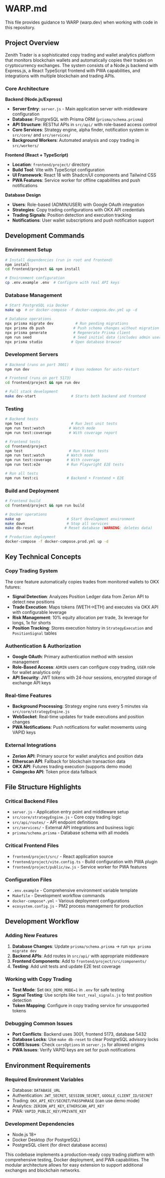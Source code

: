 # WARP.md

This file provides guidance to WARP (warp.dev) when working with code in this repository.

## Project Overview

Zenith Trader is a sophisticated copy trading and wallet analytics platform that monitors blockchain wallets and automatically copies their trades on cryptocurrency exchanges. The system consists of a Node.js backend with Express.js, a React TypeScript frontend with PWA capabilities, and integrations with multiple blockchain and trading APIs.

### Core Architecture

**Backend (Node.js/Express)**
- **Server Entry**: `server.js` - Main application server with middleware configuration
- **Database**: PostgreSQL with Prisma ORM (`prisma/schema.prisma`)
- **API Structure**: RESTful APIs in `src/api/` with role-based access control
- **Core Services**: Strategy engine, alpha finder, notification system in `src/core/` and `src/services/`
- **Background Workers**: Automated analysis and copy trading in `src/workers/`

**Frontend (React + TypeScript)**
- **Location**: `frontend/project/` directory
- **Build Tool**: Vite with TypeScript configuration
- **UI Framework**: React 18 with Shadcn/UI components and Tailwind CSS
- **PWA Features**: Service worker for offline capabilities and push notifications

**Database Design**
- **Users**: Role-based (ADMIN/USER) with Google OAuth integration
- **Strategies**: Copy trading configurations with OKX API credentials
- **Trading Signals**: Position detection and execution tracking
- **Notifications**: User wallet subscriptions and push notification support

## Development Commands

### Environment Setup
```bash
# Install dependencies (run in root and frontend)
npm install
cd frontend/project && npm install

# Environment configuration
cp .env.example .env  # Configure with real API keys
```

### Database Management
```bash
# Start PostgreSQL via Docker
make up  # or docker-compose -f docker-compose.dev.yml up -d

# Database operations
npx prisma migrate dev          # Run pending migrations
npx prisma db push             # Push schema changes without migration
npx prisma generate            # Regenerate Prisma client
npm run seed                   # Seed initial data (includes admin user)
npx prisma studio             # Open database browser
```

### Development Servers
```bash
# Backend (runs on port 3001)
npm run dev                   # Uses nodemon for auto-restart

# Frontend (runs on port 5173)
cd frontend/project && npm run dev

# Full stack development
make dev-start                # Starts both backend and frontend
```

### Testing
```bash
# Backend tests
npm test                      # Run Jest unit tests
npm run test:watch           # Watch mode
npm run test:coverage        # With coverage report

# Frontend tests  
cd frontend/project
npm test                     # Run Vitest tests
npm run test:watch          # Watch mode
npm run test:coverage       # With coverage
npm run test:e2e            # Run Playwright E2E tests

# Run all tests
npm run test:ci             # Backend + Frontend + E2E
```

### Build and Deployment
```bash
# Frontend build
cd frontend/project && npm run build

# Docker operations
make up                     # Start development environment
make down                   # Stop all services
make db-reset              # Reset database (WARNING: deletes data)

# Production deployment
docker-compose -f docker-compose.prod.yml up -d
```

## Key Technical Concepts

### Copy Trading System
The core feature automatically copies trades from monitored wallets to OKX futures:
- **Signal Detection**: Analyzes Position Ledger data from Zerion API to detect new positions
- **Trade Execution**: Maps tokens (WETH→ETH) and executes via OKX API with configurable leverage
- **Risk Management**: 10% equity allocation per trade, 3x leverage for longs, 1x for shorts
- **Position Tracking**: Stores execution history in `StrategyExecution` and `PositionSignal` tables

### Authentication & Authorization
- **Google OAuth**: Primary authentication method with session management
- **Role-Based Access**: `ADMIN` users can configure copy trading, `USER` role for wallet analytics only
- **API Security**: JWT tokens with 24-hour sessions, encrypted storage of exchange API keys

### Real-time Features
- **Background Processing**: Strategy engine runs every 5 minutes via `src/core/strategyEngine.js`
- **WebSocket**: Real-time updates for trade executions and position changes
- **PWA Notifications**: Push notifications for wallet movements using VAPID keys

### External Integrations
- **Zerion API**: Primary source for wallet analytics and position data
- **Etherscan API**: Fallback for blockchain transaction data
- **OKX API**: Futures trading execution (supports demo mode)
- **Coingecko API**: Token price data fallback

## File Structure Highlights

### Critical Backend Files
- `server.js` - Application entry point and middleware setup
- `src/core/strategyEngine.js` - Core copy trading logic
- `src/api/routes/` - API endpoint definitions
- `src/services/` - External API integrations and business logic
- `prisma/schema.prisma` - Database schema with all models

### Critical Frontend Files
- `frontend/project/src/` - React application source
- `frontend/project/vite.config.ts` - Build configuration with PWA plugin
- `frontend/project/public/sw.js` - Service worker for PWA features

### Configuration Files
- `.env.example` - Comprehensive environment variable template
- `Makefile` - Development workflow commands
- `docker-compose*.yml` - Various deployment configurations
- `ecosystem.config.js` - PM2 process management for production

## Development Workflow

### Adding New Features
1. **Database Changes**: Update `prisma/schema.prisma` → run `npx prisma migrate dev`
2. **Backend APIs**: Add routes in `src/api/` with appropriate middleware
3. **Frontend Components**: Add to `frontend/project/src/components/`
4. **Testing**: Add unit tests and update E2E test coverage

### Working with Copy Trading
- **Test Mode**: Set `OKX_DEMO_MODE=1` in `.env` for safe testing
- **Signal Testing**: Use scripts like `test_real_signals.js` to test position detection
- **Token Mapping**: Configure in copy trading service for unsupported tokens

### Debugging Common Issues
- **Port Conflicts**: Backend uses 3001, frontend 5173, database 5432
- **Database Locks**: Use `make db-reset` to clear PostgreSQL advisory locks
- **CORS Issues**: Check `corsOptions` in `server.js` for allowed origins
- **PWA Issues**: Verify VAPID keys are set for push notifications

## Environment Requirements

### Required Environment Variables
- Database: `DATABASE_URL`
- Authentication: `JWT_SECRET`, `SESSION_SECRET`, `GOOGLE_CLIENT_ID/SECRET`
- Trading: `OKX_API_KEY/SECRET/PASSPHRASE` (can use demo mode)
- Analytics: `ZERION_API_KEY`, `ETHERSCAN_API_KEY`
- PWA: `VAPID_PUBLIC_KEY/PRIVATE_KEY`

### Development Dependencies
- Node.js 18+
- Docker Desktop (for PostgreSQL)
- PostgreSQL client (for direct database access)

This codebase implements a production-ready copy trading platform with comprehensive testing, Docker deployment, and PWA capabilities. The modular architecture allows for easy extension to support additional exchanges and blockchain networks.
